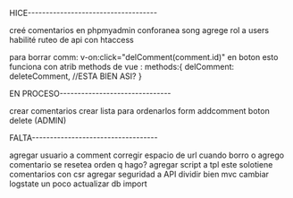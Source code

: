 HICE------------------------------------

creé comentarios en phpmyadmin conforanea song
agrege rol a users
habilité ruteo de api con htaccess

para borrar comm: 
   v-on:click="delComment(comment.id)" en boton
   esto funciona con atrib methods de vue :
    methods:{
            delComment: deleteComment, //ESTA BIEN ASI?
        }


EN PROCESO-------------------------------

crear comentarios
crear lista para ordenarlos
form addcomment
boton delete (ADMIN)







FALTA-----------------------------------

agregar usuario a comment
corregir espacio de url
cuando borro o agrego comentario se resetea orden q hago?
agregar script a tpl este solotiene comentarios con csr
agregar seguridad a API
dividir bien mvc
cambiar logstate un poco
actualizar db import


